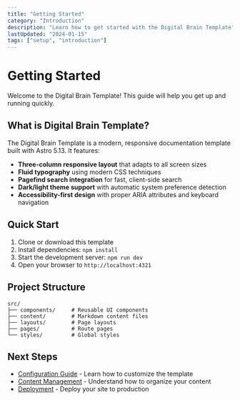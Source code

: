 ```yaml
---
title: "Getting Started"
category: "Introduction"
description: "Learn how to get started with the Digital Brain Template"
lastUpdated: "2024-01-15"
tags: ["setup", "introduction"]
---
```


# Getting Started

Welcome to the Digital Brain Template! This guide will help you get up and running quickly.

## What is Digital Brain Template?

The Digital Brain Template is a modern, responsive documentation template built with Astro 5.13. It features:

- **Three-column responsive layout** that adapts to all screen sizes
- **Fluid typography** using modern CSS techniques
- **Pagefind search integration** for fast, client-side search
- **Dark/light theme support** with automatic system preference detection
- **Accessibility-first design** with proper ARIA attributes and keyboard navigation

## Quick Start

1. Clone or download this template
2. Install dependencies: `npm install`
3. Start the development server: `npm run dev`
4. Open your browser to `http://localhost:4321`

## Project Structure

```
src/
├── components/     # Reusable UI components
├── content/        # Markdown content files
├── layouts/        # Page layouts
├── pages/          # Route pages
└── styles/         # Global styles
```

## Next Steps

- [Configuration Guide](/docs/configuration) - Learn how to customize the template
- [Content Management](/docs/content-management) - Understand how to organize your content
- [Deployment](/docs/deployment) - Deploy your site to production
